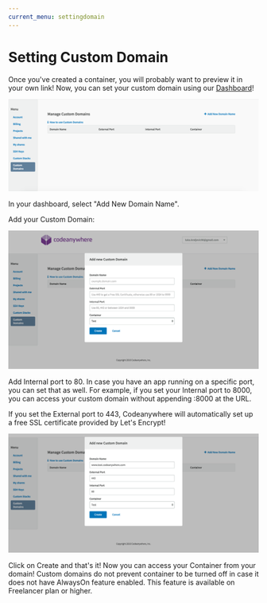 ```yaml
---
current_menu: settingdomain
---
```


# Setting Custom Domain

Once you've created a container, you will probably want to preview it in your own link! Now, you can set your custom domain using our [Dashboard](https://codeanywhere.com/dashboard#)!

![customdomain1](images/customdomain1.png "customdomain1")

In your dashboard, select "Add New Domain Name".

Add your Custom Domain:

![customdomain1-1](images/customdomain1-1.png "customdomain1-1")


Add Internal port to 80. In case you have an app running on a specific port, you can set that as well. For example, if you set your Internal port to 8000, you can access your custom domain without appending :8000 at the URL.

If you set the External port to 443, Codeanywhere will automatically set up a free SSL certificate provided by Let's Encrypt!


![customdomain2](images/customdomain2.png "customdomain2")

Click on Create and that's it! Now you can access your Container from your domain!
Custom domains do not prevent container to be turned off in case it does not have AlwaysOn feature enabled. This feature is available on Freelancer plan or higher.